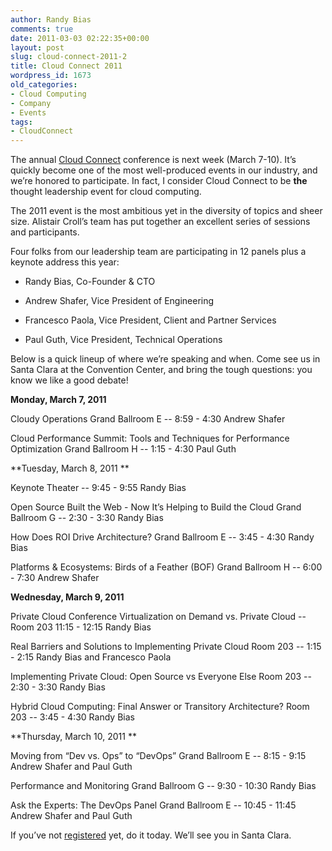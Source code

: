 ```yaml
---
author: Randy Bias
comments: true
date: 2011-03-03 02:22:35+00:00
layout: post
slug: cloud-connect-2011-2
title: Cloud Connect 2011
wordpress_id: 1673
old_categories:
- Cloud Computing
- Company
- Events
tags:
- CloudConnect
---
```


The annual [Cloud Connect](http://www.cloudconnectevent.com/) conference is next week (March 7-10). It’s quickly become one of the most well-produced events in our industry, and we’re honored to participate. In fact, I consider Cloud Connect to be **the** thought leadership event for cloud computing.

The 2011 event is the most ambitious yet in the diversity of topics and sheer size. Alistair Croll’s team has put together an excellent series of sessions and participants.

Four folks from our leadership team are participating in 12 panels plus a keynote address this year:



	
  * Randy Bias, Co-Founder & CTO

	
  * Andrew Shafer, Vice President of Engineering

	
  * Francesco Paola, Vice President, Client and Partner Services

	
  * Paul Guth, Vice President, Technical Operations


Below is a quick lineup of where we’re speaking and when. Come see us in Santa Clara at the Convention Center, and bring the tough questions: you know we like a good debate!

**Monday, March 7, 2011**


Cloudy Operations
Grand Ballroom E -- 8:59 - 4:30
Andrew Shafer




Cloud Performance Summit: Tools and Techniques for Performance Optimization
Grand Ballroom H -- 1:15 - 4:30
Paul Guth


**Tuesday, March 8, 2011
**


Keynote
Theater -- 9:45 - 9:55
Randy Bias




Open Source Built the Web - Now It’s Helping to Build the Cloud
Grand Ballroom G -- 2:30 - 3:30
Randy Bias




How Does ROI Drive Architecture?
Grand Ballroom E -- 3:45 - 4:30
Randy Bias




Platforms & Ecosystems: Birds of a Feather (BOF)
Grand Ballroom H -- 6:00 - 7:30
Andrew Shafer


**Wednesday, March 9, 2011**


Private Cloud Conference
Virtualization on Demand vs. Private Cloud -- Room 203
11:15 - 12:15
Randy Bias




Real Barriers and Solutions to Implementing Private Cloud
Room 203 -- 1:15 - 2:15
Randy Bias and Francesco Paola




Implementing Private Cloud: Open Source vs Everyone Else
Room 203 -- 2:30 - 3:30
Randy Bias




Hybrid Cloud Computing: Final Answer or Transitory Architecture?
Room 203 -- 3:45 - 4:30
Randy Bias


**Thursday, March 10, 2011
**


Moving from “Dev vs. Ops” to “DevOps”
Grand Ballroom E -- 8:15 - 9:15
Andrew Shafer and Paul Guth




Performance and Monitoring
Grand Ballroom G -- 9:30 - 10:30
Randy Bias




Ask the Experts: The DevOps Panel
Grand Ballroom E -- 10:45 - 11:45
Andrew Shafer and Paul Guth


If you’ve not [registered](http://www.cloudconnectevent.com/registration/) yet, do it today. We’ll see you in Santa Clara.
